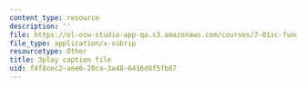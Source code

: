 ```yaml
---
content_type: resource
description: ''
file: https://ol-ocw-studio-app-qa.s3.amazonaws.com/courses/7-01sc-fundamentals-of-biology-fall-2011/f4f8cec2aee620ca3a486416d8f5fb67_QTb6YsxMbBY.srt
file_type: application/x-subrip
resourcetype: Other
title: 3play caption file
uid: f4f8cec2-aee6-20ca-3a48-6416d8f5fb67
---
```

